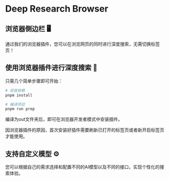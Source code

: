 # Deep Research Browser

## 浏览器侧边栏 🖥️

通过我们的浏览器插件，您可以在浏览网页的同时进行深度搜索，无需切换标签页！

## 使用浏览器插件进行深度搜索 🚀

只需几个简单步骤即可开始：

```bash
# 安装依赖
pnpm install

# 编译项目
pnpm run prep
```

编译为out文件夹后，即可在浏览器开发者模式中安装插件。

因浏览器插件的原因，首次安装好插件需要刷新已打开的标签页或者新开启标签页才能使用。

## 支持自定义模型 ⚙️

您可以根据自己的需求选择和配置不同的AI模型以及不同的接口，实现个性化的搜索体验。
